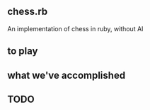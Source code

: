 ## chess.rb

An implementation of chess in ruby, without AI

## to play

## what we've accomplished

## TODO